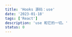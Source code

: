 ```yaml
---
title: 'Hooks 源码：use'
date: '2023-01-18'
tags: ['React']
description: 'use 和它的一切。'
status: 0
---
```

